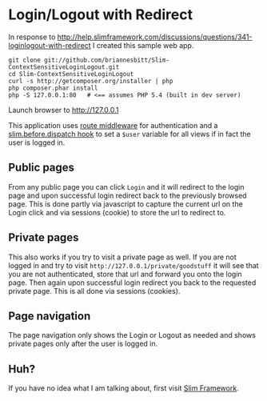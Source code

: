 # Login/Logout with Redirect

In response to http://help.slimframework.com/discussions/questions/341-loginlogout-with-redirect I created this sample web app.

    git clone git://github.com/briannesbitt/Slim-ContextSensitiveLoginLogout.git
    cd Slim-ContextSensitiveLoginLogout
    curl -s http://getcomposer.org/installer | php
    php composer.phar install
    php -S 127.0.0.1:80   # <== assumes PHP 5.4 (built in dev server)

Launch browser to http://127.0.0.1

This application uses [route middleware](http://docs.slimframework.com/routing/middleware/) for authentication and a [slim.before.dispatch hook](http://docs.slimframework.com/hooks/defaults/) to set a `$user` variable for all views if in fact the user is logged in.

## Public pages

From any public page you can click `Login` and it will redirect to the login page and upon successful login redirect back to the previously browsed page.  This is done partly via javascript to capture the current url on the Login click and via sessions (cookie) to store the url to redirect to.

## Private pages

This also works if you try to visit a private page as well.  If you are not logged in and try to visit `http://127.0.0.1/private/goodstuff` it will see that you are not authenticated, store that url and forward you onto the login page.  Then again upon successful login redirect you back to the requested private page.  This is all done via sessions (cookies).

## Page navigation

The page navigation only shows the Login or Logout as needed and shows private pages only after the user is logged in.

## Huh?

If you have no idea what I am talking about, first visit [Slim Framework](http://slimframework.com).
